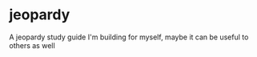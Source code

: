 # jeopardy
A jeopardy study guide I'm building for myself, maybe it can be useful to others as well
